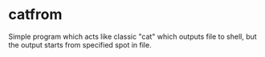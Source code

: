 catfrom
=======

Simple program which acts like classic "cat" which outputs file to shell, but the output starts from specified spot in file.
